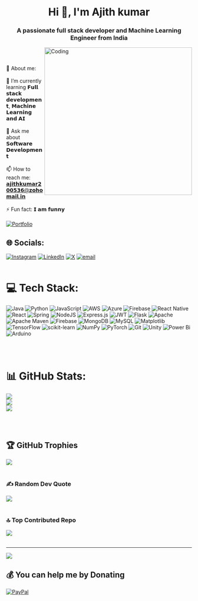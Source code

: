 
<h1 align="center">Hi 👋, I'm Ajith kumar</h1>
<h3 align="center">A passionate full stack developer and Machine Learning Engineer from India</h3>
<img align="right" alt="Coding" width="400" src="https://media.giphy.com/media/v1.Y2lkPTc5MGI3NjExN3c5ZTRkeDN5aDdwaGc5bXg0N295YjBoNjB2ZjlkZnFlZHIwczJ6MiZlcD12MV9pbnRlcm5hbF9naWZfYnlfaWQmY3Q9Zw/qgQUggAC3Pfv687qPC/giphy.gif">
<br>
<br>


💫 About me:
<br><br>🌱 I’m currently learning 𝗙𝘂𝗹𝗹 𝘀𝘁𝗮𝗰𝗸 𝗱𝗲𝘃𝗲𝗹𝗼𝗽𝗺𝗲𝗻𝘁, 𝗠𝗮𝗰𝗵𝗶𝗻𝗲 𝗟𝗲𝗮𝗿𝗻𝗶𝗻𝗴 𝗮𝗻𝗱 𝗔𝗜
<br><br>💬 Ask me about 𝗦𝗼𝗳𝘁𝘄𝗮𝗿𝗲 𝗗𝗲𝘃𝗲𝗹𝗼𝗽𝗺𝗲𝗻𝘁
<br><br>📫 How to reach me: 𝗮𝗷𝗶𝘁𝗵𝗸𝘂𝗺𝗮𝗿𝟮𝟬𝟬𝟱𝟯𝟲@𝘇𝗼𝗵𝗼𝗺𝗮𝗶𝗹.𝗶𝗻
<br><br>⚡ Fun fact: 𝗜 𝗮𝗺 𝗳𝘂𝗻𝗻𝘆
<br><br>[![Portfolio](https://img.shields.io/badge/Portfolio-Click%20Here-blue?style=for-the-badge)](https://ajithkumar-portfolio.vercel.app)




## 🌐 Socials:
[![Instagram](https://img.shields.io/badge/Instagram-%23E4405F.svg?logo=Instagram&logoColor=white)](https://instagram.com/itz.ajith_kumar) [![LinkedIn](https://img.shields.io/badge/LinkedIn-%230077B5.svg?logo=linkedin&logoColor=white)](https://linkedin.com/in/1ajithkumar) [![X](https://img.shields.io/badge/X-black.svg?logo=X&logoColor=white)](https://x.com/AJITHKUMAR20050) [![email](https://img.shields.io/badge/Email-D14836?logo=gmail&logoColor=white)](mailto:ajithkumar200536@zohomail.in) 
<br>
<br>

# 💻 Tech Stack:
![Java](https://img.shields.io/badge/java-%23ED8B00.svg?style=plastic&logo=openjdk&logoColor=white) ![Python](https://img.shields.io/badge/python-3670A0?style=plastic&logo=python&logoColor=ffdd54) ![JavaScript](https://img.shields.io/badge/javascript-%23323330.svg?style=plastic&logo=javascript&logoColor=%23F7DF1E) ![AWS](https://img.shields.io/badge/AWS-%23FF9900.svg?style=plastic&logo=amazon-aws&logoColor=white) ![Azure](https://img.shields.io/badge/azure-%230072C6.svg?style=plastic&logo=microsoftazure&logoColor=white) ![Firebase](https://img.shields.io/badge/firebase-%23039BE5.svg?style=plastic&logo=firebase) ![React Native](https://img.shields.io/badge/react_native-%2320232a.svg?style=plastic&logo=react&logoColor=%2361DAFB) ![React](https://img.shields.io/badge/react-%2320232a.svg?style=plastic&logo=react&logoColor=%2361DAFB) ![Spring](https://img.shields.io/badge/spring-%236DB33F.svg?style=plastic&logo=spring&logoColor=white) ![NodeJS](https://img.shields.io/badge/node.js-6DA55F?style=plastic&logo=node.js&logoColor=white) ![Express.js](https://img.shields.io/badge/express.js-%23404d59.svg?style=plastic&logo=express&logoColor=%2361DAFB) ![JWT](https://img.shields.io/badge/JWT-black?style=plastic&logo=JSON%20web%20tokens) ![Flask](https://img.shields.io/badge/flask-%23000.svg?style=plastic&logo=flask&logoColor=white) ![Apache](https://img.shields.io/badge/apache-%23D42029.svg?style=plastic&logo=apache&logoColor=white) ![Apache Maven](https://img.shields.io/badge/Apache%20Maven-C71A36?style=plastic&logo=Apache%20Maven&logoColor=white) ![Firebase](https://img.shields.io/badge/firebase-a08021?style=plastic&logo=firebase&logoColor=ffcd34) ![MongoDB](https://img.shields.io/badge/MongoDB-%234ea94b.svg?style=plastic&logo=mongodb&logoColor=white) ![MySQL](https://img.shields.io/badge/mysql-4479A1.svg?style=plastic&logo=mysql&logoColor=white) ![Matplotlib](https://img.shields.io/badge/Matplotlib-%23ffffff.svg?style=plastic&logo=Matplotlib&logoColor=black) ![TensorFlow](https://img.shields.io/badge/TensorFlow-%23FF6F00.svg?style=plastic&logo=TensorFlow&logoColor=white) ![scikit-learn](https://img.shields.io/badge/scikit--learn-%23F7931E.svg?style=plastic&logo=scikit-learn&logoColor=white) ![NumPy](https://img.shields.io/badge/numpy-%23013243.svg?style=plastic&logo=numpy&logoColor=white) ![PyTorch](https://img.shields.io/badge/PyTorch-%23EE4C2C.svg?style=plastic&logo=PyTorch&logoColor=white) ![Git](https://img.shields.io/badge/git-%23F05033.svg?style=plastic&logo=git&logoColor=white) ![Unity](https://img.shields.io/badge/unity-%23000000.svg?style=plastic&logo=unity&logoColor=white) ![Power Bi](https://img.shields.io/badge/power_bi-F2C811?style=plastic&logo=powerbi&logoColor=black) ![Arduino](https://img.shields.io/badge/-Arduino-00979D?style=plastic&logo=Arduino&logoColor=white)

<br>
<br>

# 📊 GitHub Stats:
![](https://github-readme-stats.vercel.app/api?username=ajithkumar200513&theme=neon&hide_border=false&include_all_commits=true&count_private=true)<br/>
![](https://nirzak-streak-stats.vercel.app/?user=ajithkumar200513&theme=neon&hide_border=false)<br/>
![](https://github-readme-stats.vercel.app/api/top-langs/?username=ajithkumar200513&theme=neon&hide_border=false&include_all_commits=true&count_private=true&layout=compact)

<br>
<br>

## 🏆 GitHub Trophies
![](https://github-profile-trophy.vercel.app/?username=ajithkumar200513&theme=radical&no-frame=false&no-bg=false&margin-w=4)
<br>
<br>

### ✍️ Random Dev Quote
![](https://quotes-github-readme.vercel.app/api?type=horizontal&theme=radical)
<br><br>

### 🔝 Top Contributed Repo
![](https://github-contributor-stats.vercel.app/api?username=ajithkumar200513&limit=5&theme=neon&combine_all_yearly_contributions=true)
<br>
<br>

---
[![](https://visitcount.itsvg.in/api?id=ajithkumar200513&icon=6&color=4)](https://visitcount.itsvg.in)

  ## 💰 You can help me by Donating
  [![PayPal](https://img.shields.io/badge/PayPal-00457C?style=for-the-badge&logo=paypal&logoColor=white)](https://paypal.me/AJITHKUMAR436174) 

  
<!-- Proudly created with GPRM ( https://gprm.itsvg.in ) -->

